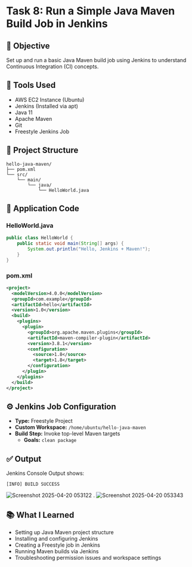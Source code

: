 # Task 8: Run a Simple Java Maven Build Job in Jenkins

## 🌟 Objective
Set up and run a basic Java Maven build job using Jenkins to understand Continuous Integration (CI) concepts.

## 🧰 Tools Used
- AWS EC2 Instance (Ubuntu)
- Jenkins (Installed via apt)
- Java 11
- Apache Maven
- Git
- Freestyle Jenkins Job

## 📁 Project Structure
```
hello-java-maven/
├── pom.xml
└── src/
    └── main/
        └── java/
            └── HelloWorld.java
```

## 🧱 Application Code

### HelloWorld.java
```java
public class HelloWorld {
    public static void main(String[] args) {
        System.out.println("Hello, Jenkins + Maven!");
    }
}
```

### pom.xml
```xml
<project>
  <modelVersion>4.0.0</modelVersion>
  <groupId>com.example</groupId>
  <artifactId>hello</artifactId>
  <version>1.0</version>
  <build>
    <plugins>
      <plugin>
        <groupId>org.apache.maven.plugins</groupId>
        <artifactId>maven-compiler-plugin</artifactId>
        <version>3.8.1</version>
        <configuration>
          <source>1.8</source>
          <target>1.8</target>
        </configuration>
      </plugin>
    </plugins>
  </build>
</project>
```
## ⚙️ Jenkins Job Configuration
- **Type:** Freestyle Project  
- **Custom Workspace:** `/home/ubuntu/hello-java-maven`  
- **Build Step:** Invoke top-level Maven targets  
  - **Goals:** `clean package`

## ✅ Output
Jenkins Console Output shows:
```
[INFO] BUILD SUCCESS
```
![Screenshot 2025-04-20 053122](https://github.com/user-attachments/assets/52a6ecd8-286c-4d98-8986-dd3e5c036cbd)
.
![Screenshot 2025-04-20 053343](https://github.com/user-attachments/assets/8994b3ce-3ae8-4147-8e9f-d1e10e22711a)
## 📚 What I Learned
- Setting up Java Maven project structure
- Installing and configuring Jenkins
- Creating a Freestyle job in Jenkins
- Running Maven builds via Jenkins
- Troubleshooting permission issues and workspace settings
